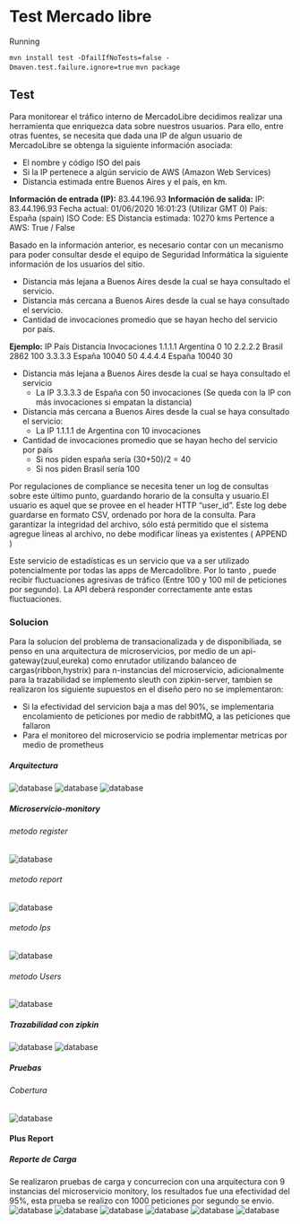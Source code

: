 # Test Mercado libre
Running

`mvn install test -DfailIfNoTests=false -Dmaven.test.failure.ignore=true`
`mvn package`

## Test
Para monitorear el tráfico interno de MercadoLibre decidimos realizar una herramienta que
enriquezca data sobre nuestros usuarios. Para ello, entre otras fuentes, se necesita que dada
una IP de algun usuario de MercadoLibre se obtenga la siguiente información asociada:
- El nombre y código ISO del país
- Si la IP pertenece a algún servicio de AWS (Amazon Web Services)
- Distancia estimada entre Buenos Aires y el país, en km.

**Información de entrada (IP):**
83.44.196.93
**Información de salida:**
IP: 83.44.196.93
Fecha actual: 01/06/2020 16:01:23 (Utilizar GMT 0)
País: España (spain)
ISO Code: ES
Distancia estimada: 10270 kms
Pertence a AWS: True / False

Basado en la información anterior, es necesario contar con un mecanismo para poder consultar desde
el equipo de Seguridad Informática la siguiente información de los usuarios del sitio.
- Distancia más lejana a Buenos Aires desde la cual se haya consultado el servicio.
- Distancia más cercana a Buenos Aires desde la cual se haya consultado el servicio.
- Cantidad de invocaciones promedio que se hayan hecho del servicio por país.

**Ejemplo:**
IP País Distancia Invocaciones
1.1.1.1 Argentina 0 10
2.2.2.2 Brasil 2862 100
3.3.3.3 España 10040 50
4.4.4.4 España 10040 30

- Distancia más lejana a Buenos Aires desde la cual se haya consultado el servicio
	-  La IP 3.3.3.3 de España con 50 invocaciones (Se queda con la IP con
más invocaciones si empatan la distancia)
- Distancia más cercana a Buenos Aires desde la cual se haya consultado el
servicio:
	- La IP 1.1.1.1 de Argentina con 10 invocaciones
- Cantidad de invocaciones promedio que se hayan hecho del servicio por país
	- Si nos piden españa sería (30+50)/2 = 40
	- Si nos piden Brasil sería 100



Por regulaciones de compliance se necesita tener un log de consultas sobre este último punto,
guardando horario de la consulta y usuario.El usuario es aquel que se provee en el header
HTTP “user_id”. Este log debe guardarse en formato CSV, ordenado por hora de la consulta.
Para garantizar la integridad del archivo, sólo está permitido que el sistema agregue líneas al
archivo, no debe modificar líneas ya existentes ( APPEND )


Este servicio de estadísticas es un servicio que va a ser utilizado potencialmente por
todas las apps de Mercadolibre. Por lo tanto , puede recibir fluctuaciones agresivas de tráfico
(Entre 100 y 100 mil de peticiones por segundo). La API deberá responder correctamente
ante estas fluctuaciones.

### Solucion

Para la solucion del problema de transacionalizada y de disponibiliada, se penso en una arquitectura de microservicios, por medio de un api-gateway(zuul,eureka) como enrutador utilizando balanceo de cargas(ribbon,hystrix) para n-instancias del microservicio, adicionalmente para la trazabilidad se implemento sleuth con zipkin-server, tambien se realizaron los siguiente supuestos en el diseño pero no se implementaron:

- Si la efectividad del servicion baja a mas del 90%, se implementaria encolamiento de peticiones por medio de rabbitMQ, a las peticiones que fallaron
- Para el monitoreo del microservicio se podria implementar metricas por medio de prometheus

##### Arquitectura
![database](asset/uml.JPG)
![database](asset/arquitectura.JPG)
![database](asset/eureka.JPG)

##### Microservicio-monitory

###### metodo register
![database](asset/metodoRegister.JPG)

###### metodo report
![database](asset/metodoResultado.JPG)

###### metodo Ips
![database](asset/metodoIps.JPG)

###### metodo Users
![database](asset/metodoUsers.JPG)

##### Trazabilidad con zipkin
![database](asset/monitoreo.JPG)
![database](asset/monitoreo2.JPG)

##### Pruebas

###### Cobertura
![database](asset/covertura.JPG)


#### Plus Report

##### Reporte de Carga

Se realizaron pruebas de carga y concurrecion con una arquitectura con 9 instancias del microservicio monitory, los resultados fue una efectividad del 95%, esta prueba se realizo con 1000 peticiones por segundo se envio.
![database](asset/reporte.JPG)
![database](asset/informe.JPG)
![database](asset/grafico.JPG)
![database](asset/peticionConect.JPG)
![database](asset/respondeCode.JPG)
![database](asset/transacionSec.JPG)


